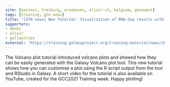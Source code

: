 ```yaml
---
site: [pasteur, freiburg, erasmusmc, elixir-it, belgium, genouest]
tags: [training, gtn-news]
title: "[GTN news] New Tutorial: Visualization of RNA-Seq results with Volcano Plot in R"
supporters:
- denbi
- elixir
- gallantries
external: 'https://training.galaxyproject.org/training-material/news/2021/06/26/tutorial-volcanoplot-r.html'
---
```


<p>The Volcano plot tutorial introduced volcano plots and showed how they can be easily generated with the Galaxy Volcano plot tool. This new tutorial shows how you can customise a plot using the R script output from the tool and RStudio in Galaxy. A short video for the tutorial is also available on YouTube, created for the GCC2021 Training week. 
Happy plotting!</p>

